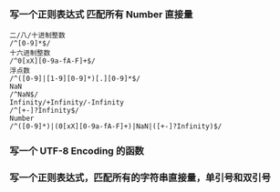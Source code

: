 ### 写一个正则表达式 匹配所有 Number 直接量
```
二/八/十进制整数
/^[0-9]*$/
十六进制整数
/^0[xX][0-9a-fA-F]+$/
浮点数
/^([0-9]|[1-9][0-9]*)[.][0-9]*$/
NaN
/^NaN$/
Infinity/+Infinity/-Infinity
/^[+-]?Infinity$/
Number
/^([0-9]*)|(0[xX][0-9a-fA-F]+)|NaN|([+-]?Infinity)$/
```
### 写一个 UTF-8 Encoding 的函数
### 写一个正则表达式，匹配所有的字符串直接量，单引号和双引号
